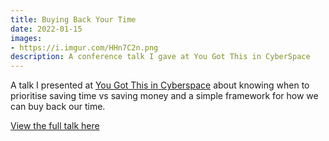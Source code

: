 ```yaml
---
title: Buying Back Your Time
date: 2022-01-15
images:
- https://i.imgur.com/HHn7C2n.png
description: A conference talk I gave at You Got This in CyberSpace
---
```


A talk I presented at [You Got This in Cyberspace](https://yougotthis.io/collections/cyberspace/) about knowing when to prioritise saving time vs saving money and a simple framework for how we can buy back our time.

[View the full talk here](https://yougotthis.io/library/buying-back-time)